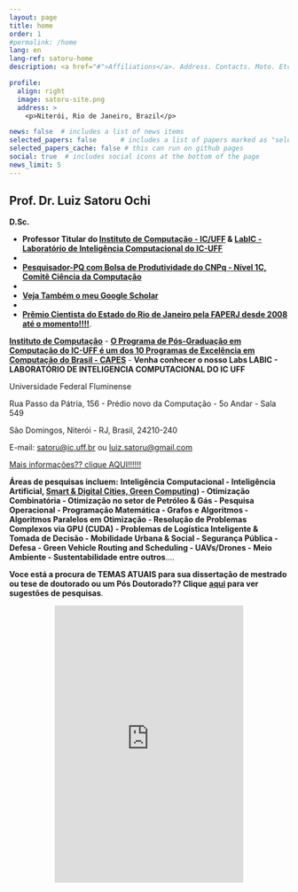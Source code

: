 ```yaml
---
layout: page
title: home
order: 1
#permalink: /home
lang: en
lang-ref: satoru-home
description: <a href="#">Affiliations</a>. Address. Contacts. Moto. Etc.

profile:
  align: right
  image: satoru-site.png
  address: >
    <p>Niterói, Rio de Janeiro, Brazil</p>

news: false  # includes a list of news items
selected_papers: false      # includes a list of papers marked as "selected={true}" (only run locally!)
selected_papers_cache: false # this can run on github pages
social: true  # includes social icons at the bottom of the page
news_limit: 5
---
```


## Prof. Dr. Luiz Satoru Ochi

**D.Sc.**

- **Professor Titular do [Instituto de Computação - IC/UFF](http://www.ic.uff.br) & [LabIC - Laboratório de Inteligência Computacional do IC-UFF](https://www.facebook.com/groups/588329561328235)**
-  
- [**Pesquisador-PQ com Bolsa de Produtividade do CNPq - Nível 1C, Comitê Ciência da Computação**](http://lattes.cnpq.br/9171815778534257) 
- 
- [**Veja Também o meu Google Scholar**](https://scholar.google.com/citations?hl=pt-BR&user=w3KB2MoAAAAJ)
- 
- [**Prêmio Cientista do Estado do Rio de Janeiro pela FAPERJ desde 2008 até o momento!!!!**](http://www.faperj.br). 

[**Instituto de Computação**](http://www.ic.uff.br) - [**O Programa de Pós-Graduação em Computação do IC-UFF é um dos 10 Programas de Excelência em Computação do Brasil - CAPES**](http://www.ic.uff.br/PosGraduacao/coordenacao.php) - **Venha conhecer o nosso Labs LABIC - LABORATÓRIO DE INTELIGENCIA COMPUTACIONAL DO IC UFF**

Universidade Federal Fluminense

Rua Passo da Pátria, 156 - Prédio novo da Computação - 5o Andar - Sala 549

São Domingos, Niterói - RJ, Brasil, 24210-240

E-mail: [satoru@ic.uff.br](mailto:satoru@ic.uff.br) ou [luiz.satoru@gmail.com](mailto:luiz.satoru@gmail.com)
 
[Mais informações?? clique AQUI!!!!!!](https://luizsatoru.github.io/)

**Áreas de pesquisas incluem:** **Inteligência Computacional - Inteligência Artificial, [Smart & Digital Cities, Green Computing](https://creating.city)) - Otimização Combinatória - Otimização no setor de Petróleo & Gás - Pesquisa Operacional - Programação Matemática - Grafos e Algoritmos - Algoritmos Paralelos em Otimização -
 Resolução de Problemas Complexos via GPU (CUDA) - Problemas de Logística Inteligente & Tomada de Decisão - Mobilidade Urbana & Social - Segurança Pública - Defesa - Green Vehicle Routing and Scheduling - UAVs/Drones - Meio Ambiente - Sustentabilidade  entre outros**....

**Voce está a procura de TEMAS ATUAIS para sua dissertação de mestrado ou tese de doutorado ou um Pós Doutorado?? Clique [aqui](/temas) 
para ver sugestões de pesquisas**.

<center>

<iframe src="https://www.facebook.com/plugins/page.php?href=https%3A%2F%2Fwww.facebook.com%2Fsatoruff%2F&tabs=timeline&width=340&height=500&small_header=false&adapt_container_width=true&hide_cover=false&show_facepile=true&appId=3595628487161789" width="340" height="500" style="border:none;overflow:hidden" scrolling="no" frameborder="0" allowfullscreen="true" allow="autoplay; clipboard-write; encrypted-media; picture-in-picture; web-share"></iframe>

</center>
